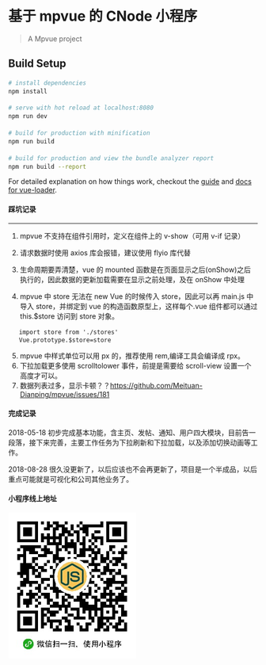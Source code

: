 # 基于 mpvue 的 CNode 小程序

> A Mpvue project

## Build Setup

```bash
# install dependencies
npm install

# serve with hot reload at localhost:8080
npm run dev

# build for production with minification
npm run build

# build for production and view the bundle analyzer report
npm run build --report
```

For detailed explanation on how things work, checkout the [guide](http://vuejs-templates.github.io/webpack/) and [docs for vue-loader](http://vuejs.github.io/vue-loader).

#### 踩坑记录

---

1. mpvue 不支持在组件引用时，定义在组件上的 v-show（可用 v-if 记录）

2) 请求数据时使用 axios 库会报错，建议使用 flyio 库代替

3. 生命周期要弄清楚，vue 的 mounted 函数是在页面显示之后(onShow)之后执行的，因此数据的更新加载需要在显示之前处理，及在 onShow 中处理

4. mpvue 中 store 无法在 new Vue 的时候传入 store，因此可以再 main.js 中导入 store，并绑定到
   vue 的构造函数原型上，这样每个.vue 组件都可以通过 this.$store 访问到 store 对象。

```
   import store from './stores'
   Vue.prototype.$store=store
```

5. mpvue 中样式单位可以用 px 的，推荐使用 rem,编译工具会编译成 rpx。
6. 下拉加载更多使用 scrolltolower 事件，前提是需要给 scroll-view 设置一个高度才可以。
7. 数据列表过多，显示卡顿？？https://github.com/Meituan-Dianping/mpvue/issues/181

#### 完成记录

2018-05-18 初步完成基本功能，含主页、发帖、通知、用户四大模块，目前告一段落，接下来完善，主要工作任务为下拉刷新和下拉加载，以及添加切换动画等工作。

2018-08-28 很久没更新了，以后应该也不会再更新了，项目是一个半成品，以后重点可能就是可视化和公司其他业务了。

#### 小程序线上地址

<img src='static/images/cnodeweapp.jpg' alt='小程序码'>
